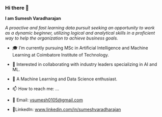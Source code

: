 ### Hi there 👋

**I am Sumesh Varadharajan**

_A proactive and fast learning data pursuit seeking an opportunity to work as a dynamic beginner, utilizing logical and
analytical skills in a proficient way to help the organization to achieve business goals._

- 🎓 I’m currently pursuing MSc in Artificial Intelligence and Machine Learning at Coimbatore Institute of Technology.
- 🔭 Interested in collaborating with industry leaders specializing in AI and ML.
- 🌱 A Machine Learning and Data Science enthusiast.

- 📫 How to reach me: ...
- 📧 Email: vsumesh0105@gmail.com
- 📘LinkedIn: www.linkedin.com/in/sumeshvaradharajan
<!--
**Sumesh0105/Sumesh0105** is a ✨ _special_ ✨ repository because its `README.md` (this file) appears on your GitHub profile.

Here are some ideas to get you started:

- 🔭 I’m currently working on ...
- 🌱 I’m currently learning ...
- 👯 I’m looking to collaborate on ...
- 🤔 I’m looking for help with ...
- 💬 Ask me about ...
- 📫 How to reach me: ...
- 😄 Pronouns: ...
- ⚡ Fun fact: ...
-->
